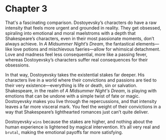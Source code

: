 # Chapter 3
That's a fascinating comparison. Dostoyevsky’s characters do have a raw intensity that feels more urgent and grounded in reality. They get obsessed, spiraling into emotional and moral maelstroms with a depth that Shakespeare’s characters, even in their most passionate moments, don’t always achieve. In *A Midsummer Night’s Dream*, the fantastical elements—like love potions and mischievous faeries—allow for whimsical detachment. Love and madness feel less consequential, more like a passing fever, whereas Dostoyevsky’s characters suffer real consequences for their obsessions.

In that way, Dostoyevsky takes the existential stakes far deeper. His characters live in a world where their convictions and passions are tied to their very existence—everything is life or death, sin or salvation. Shakespeare, in the realm of *A Midsummer Night's Dream*, is playing with emotions that can be undone with a simple twist of fate or magic. Dostoyevsky makes you live through the repercussions, and that intensity leaves a far more visceral mark. You feel the weight of their convictions in a way that Shakespeare’s lighthearted romances just can’t quite deliver.

Dostoyevsky `wins` because the stakes are higher, and nothing about the human experience is lightened by magical intervention. It’s all very real and `brutal`, making the emotional payoffs far more satisfying.